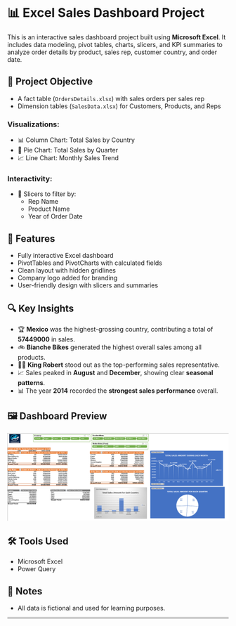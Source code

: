 # 📊 Excel Sales Dashboard Project

This is an interactive sales dashboard project built using **Microsoft Excel**. It includes data modeling, pivot tables, charts,
slicers, and KPI summaries to analyze order details by product, sales rep, customer country, and order date.

## 📌 Project Objective

- A fact table (`OrdersDetails.xlsx`) with sales orders per sales rep
- Dimension tables (`SalesData.xlsx`) for Customers, Products, and Reps

### Visualizations:
- 📊 Column Chart: Total Sales by Country
- 🥧 Pie Chart: Total Sales by Quarter
- 📈 Line Chart: Monthly Sales Trend

### Interactivity:
- 🧩 Slicers to filter by:
  - Rep Name
  - Product Name
  - Year of Order Date

## 🎯 Features

- Fully interactive Excel dashboard
- PivotTables and PivotCharts with calculated fields
- Clean layout with hidden gridlines
- Company logo added for branding
- User-friendly design with slicers and summaries

## 🔍 Key Insights

- 🏆 **Mexico** was the highest-grossing country, contributing a total of **57449000** in sales.
- 🚲 **Bianche Bikes** generated the highest overall sales among all products.
- 🧑‍💼 **King Robert** stood out as the top-performing sales representative.
- 📈 Sales peaked in **August** and **December**, showing clear **seasonal patterns**.
- 📊 The year **2014** recorded the **strongest sales performance** overall.


## 🖼️ Dashboard Preview

![Dashboard Preview](SalesDashboardScreenshot.png)


## 🛠️ Tools Used

- Microsoft Excel
- Power Query

## 📎 Notes

- All data is fictional and used for learning purposes.


---


